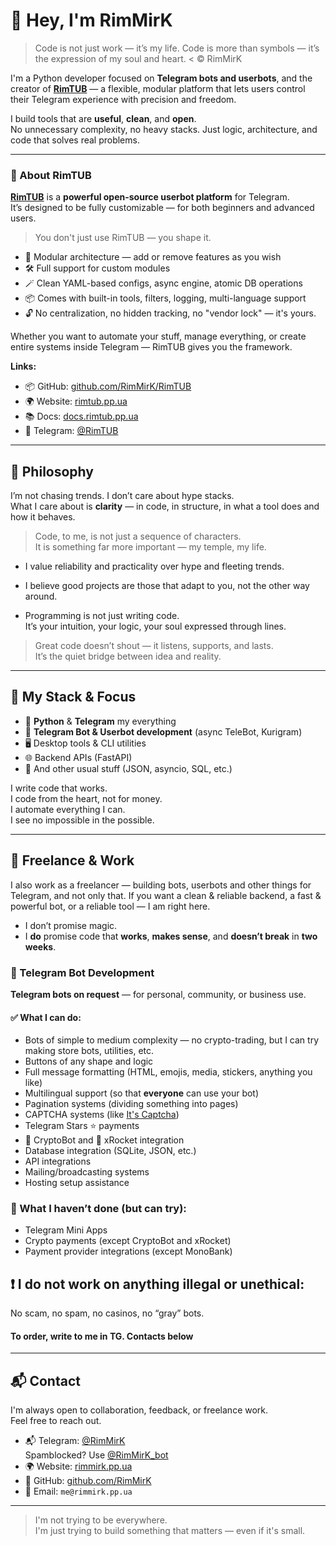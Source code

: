 # 👋 Hey, I'm RimMirK

> Code is not just work — it’s my life. Code is more than symbols — it’s the expression of my soul and heart. < © RimMirK

I'm a Python developer focused on **Telegram bots and userbots**, and the creator of [**RimTUB**](https://github.com/RimMirK/RimTUB) — a flexible, modular platform that lets users control their Telegram experience with precision and freedom.

I build tools that are **useful**, **clean**, and **open**.  
No unnecessary complexity, no heavy stacks. Just logic, architecture, and code that solves real problems.

---

### 🔧 About RimTUB 

[**RimTUB**](https://github.com/RimMirK/RimTUB) is a **powerful open-source userbot platform** for Telegram.  
It’s designed to be fully customizable — for both beginners and advanced users.

> You don't just use RimTUB — you shape it.

- 🧩 Modular architecture — add or remove features as you wish  
- 🛠️ Full support for custom modules  
- 🪄 Clean YAML-based configs, async engine, atomic DB operations  
- 📦 Comes with built-in tools, filters, logging, multi-language support  
- 🔓 No centralization, no hidden tracking, no "vendor lock" — it's yours.

Whether you want to automate your stuff, manage everything, or create entire systems inside Telegram — RimTUB gives you the framework.

**Links:**
- 📦 GitHub: [github.com/RimMirK/RimTUB](https://github.com/RimMirK/RimTUB)  
- 🌍 Website: [rimtub.pp.ua](https://rimtub.pp.ua)  
- 📚 Docs: [docs.rimtub.pp.ua](https://docs.rimtub.pp.ua)  
- 💬 Telegram: [@RimTUB](https://t.me/RimTUB)

---

## 💭 Philosophy

I’m not chasing trends. I don’t care about hype stacks.  
What I care about is **clarity** — in code, in structure, in what a tool does and how it behaves.

> Code, to me, is not just a sequence of characters.  
> It is something far more important — my temple, my life.

- I value reliability and practicality over hype and fleeting trends.  

- I believe good projects are those that adapt to you, not the other way around.

- Programming is not just writing code.  
  It’s your intuition, your logic, your soul expressed through lines.

> Great code doesn’t shout — it listens, supports, and lasts.  
> It’s the quiet bridge between idea and reality.

---

## 🧠 My Stack & Focus

- 🧠 **Python** & **Telegram** my everything
- 💬 **Telegram Bot & Userbot development** (async TeleBot, Kurigram)  
- 🖥️ Desktop tools & CLI utilities
- 🌐 Backend APIs (FastAPI)  
- 🧩 And other usual stuff (JSON, asyncio, SQL, etc.)

I write code that works.  
I code from the heart, not for money.  
I automate everything I can.  
I see no impossible in the possible.

---

## 💼 Freelance & Work

I also work as a freelancer — building bots, userbots and other things for Telegram, and not only that.
If you want a clean & reliable backend, a fast & powerful bot, or a reliable tool — I am right here.

- I don’t promise magic.  
- I **do** promise code that **works**, **makes sense**, and **doesn’t break** in **two weeks**.


### 🤖 Telegram Bot Development

**Telegram bots on request** — for personal, community, or business use.

#### ✅ What I can do:
- Bots of simple to medium complexity — no crypto-trading, but I can try making store bots, utilities, etc.  
- Buttons of any shape and logic  
- Full message formatting (HTML, emojis, media, stickers, anything you like)  
- Multilingual support (so that **everyone** can use your bot)  
- Pagination systems (dividing something into pages)
- CAPTCHA systems (like [It's Captcha](https://github.com/RimMirK/ItsCaptchaBot))  
- Telegram Stars ⭐️ payments  
- 🦋 CryptoBot and 🚀 xRocket integration 
- Database integration (SQLite, JSON, etc.)  
- API integrations
- Mailing/broadcasting systems  
- Hosting setup assistance

### 🚫 What I haven’t done (but can try):
- Telegram Mini Apps  
- Crypto payments (except CryptoBot and xRocket)
- Payment provider integrations (except MonoBank)

## ❗ I do not work on anything illegal or unethical:  
No scam, no spam, no casinos, no “gray” bots.

#### To order, write to me in TG. Contacts below

---

## 📬 Contact

I'm always open to collaboration, feedback, or freelance work.  
Feel free to reach out.

- 📬 Telegram: [@RimMirK](https://t.me/RimMirK)\
     Spamblocked? Use [@RimMirK_bot](https://t.me/RimMirK_bot)  
- 🌍 Website: [rimmirk.pp.ua](https://rimmirk.pp.ua)  
- 📂 GitHub: [github.com/RimMirK](https://github.com/RimMirK)
- 📨 Email: `me@rimmirk.pp.ua`

---

> I'm not trying to be everywhere.  
> I'm just trying to build something that matters — even if it's small.
